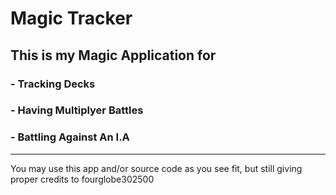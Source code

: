 # **Magic Tracker**

## **This is my Magic Application for**

### - Tracking Decks

### - Having Multiplyer Battles

### - Battling Against An I.A

----------

You may use this app and/or source code as you see fit, but
still giving proper credits to fourglobe302500
